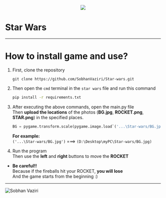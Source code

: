 <p align="center">
  <img src="https://github.com/user-attachments/assets/9601b45a-da33-4475-8b05-d7f4c9c37b1e" />
</p>

# Star Wars
---

# How to install game and use?

1. First, clone the repository
   ```git
   git clone https://github.com/SobhanVaziri/Star-wars.git
   ```
2. Then open the `cmd` terminal in the `star wars` file and run this command
   ```cmd
   pip install -r requirements.txt
   ```
3. After executing the above commands, open the main.py file<br>
   Then __upload the locations__ of the photos (__BG.jpg__, __ROCKET.png__, __STAR.png__) in the specified places.

   ```python
   BG = pygame.transform.scale(pygame.image.load`('...\Star-wars/BG.jpg')`, (WIDTH, HEIGHT))
   ```

   __For example:__<br>
   `('...\Star-wars/BG.jpg')` ===> `(D:\Desktop\myPC\Star-wars/BG.jpg)`

4. Run the program<br>
   Then use the __left__ and __right__ buttons to move the __ROCKET__

- __Be careful!!__<br>
  Because if the fireballs hit your ROCKET, __you will lose__<br>
  And the game starts from the beginning :)

---
![Sobhan Vaziri](http://7artkey.com/Sobhan/Sobhan_Vaziri.png)


```python

```
